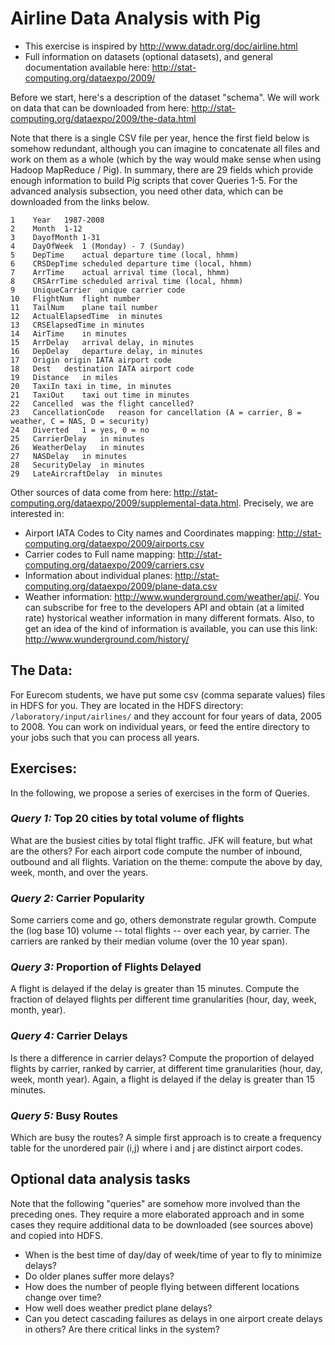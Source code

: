 # Airline Data Analysis with Pig

+ This exercise is inspired by http://www.datadr.org/doc/airline.html
+ Full information on datasets (optional datasets), and general documentation available here: http://stat-computing.org/dataexpo/2009/

Before we start, here's a description of the dataset "schema". We will work on data that can be downloaded from here: http://stat-computing.org/dataexpo/2009/the-data.html

Note that there is a single CSV file per year, hence the first field below is somehow redundant, although you can imagine to concatenate all files and work on them as a whole (which by the way would make sense when using Hadoop MapReduce / Pig). In summary, there are 29 fields which provide enough information to build Pig scripts that cover Queries 1-5. For the advanced analysis subsection, you need other data, which can be downloaded from the links below.

```
1	 Year	1987-2008
2	 Month	1-12
3	 DayofMonth	1-31
4	 DayOfWeek	1 (Monday) - 7 (Sunday)
5	 DepTime	actual departure time (local, hhmm)
6	 CRSDepTime	scheduled departure time (local, hhmm)
7	 ArrTime	actual arrival time (local, hhmm)
8	 CRSArrTime	scheduled arrival time (local, hhmm)
9	 UniqueCarrier	unique carrier code
10	 FlightNum	flight number
11	 TailNum	plane tail number
12	 ActualElapsedTime	in minutes
13	 CRSElapsedTime	in minutes
14	 AirTime	in minutes
15	 ArrDelay	arrival delay, in minutes
16	 DepDelay	departure delay, in minutes
17	 Origin	origin IATA airport code
18	 Dest	destination IATA airport code
19	 Distance	in miles
20	 TaxiIn	taxi in time, in minutes
21	 TaxiOut	taxi out time in minutes
22	 Cancelled	was the flight cancelled?
23	 CancellationCode	reason for cancellation (A = carrier, B = weather, C = NAS, D = security)
24	 Diverted	1 = yes, 0 = no
25	 CarrierDelay	in minutes
26	 WeatherDelay	in minutes
27	 NASDelay	in minutes
28	 SecurityDelay	in minutes
29	 LateAircraftDelay	in minutes
```

Other sources of data come from here: http://stat-computing.org/dataexpo/2009/supplemental-data.html. Precisely, we are interested in:

+ Airport IATA Codes to City names and Coordinates mapping: http://stat-computing.org/dataexpo/2009/airports.csv
+ Carrier codes to Full name mapping: http://stat-computing.org/dataexpo/2009/carriers.csv
+ Information about individual planes: http://stat-computing.org/dataexpo/2009/plane-data.csv
+ Weather information: http://www.wunderground.com/weather/api/. You can subscribe for free to the developers API and obtain (at a limited rate) hystorical weather information in many different formats. Also, to get an idea of the kind of information is available, you can use this link: http://www.wunderground.com/history/

## The Data:
For Eurecom students, we have put some csv (comma separate values) files in HDFS for you. They are located in the HDFS directory: ```/laboratory/input/airlines/``` and they account for four years of data, 2005 to 2008. You can work on individual years, or feed the entire directory to your jobs such that you can process all years.

## Exercises:
In the following, we propose a series of exercises in the form of Queries.

### *Query 1:* Top 20 cities by total volume of flights 

What are the busiest cities by total flight traffic. JFK will feature, but what are the others? For each airport code compute the number of inbound, outbound and all flights. Variation on the theme: compute the above by day, week, month, and over the years.

### *Query 2:* Carrier Popularity 

Some carriers come and go, others demonstrate regular growth. Compute the (log base 10) volume -- total flights -- over each year, by carrier. The carriers are ranked by their median volume (over the 10 year span).

### *Query 3:* Proportion of Flights Delayed 

A flight is delayed if the delay is greater than 15 minutes. Compute the fraction of delayed flights per different time granularities (hour, day, week, month, year).

### *Query 4:* Carrier Delays

Is there a difference in carrier delays? Compute the proportion of delayed flights by carrier, ranked by carrier, at different time granularities (hour, day, week, month year). Again, a flight is delayed if the delay is greater than 15 minutes.

### *Query 5:* Busy Routes

Which are busy the routes? A simple first approach is to create a frequency table for the unordered pair (i,j) where i and j are distinct airport codes.

## Optional data analysis tasks
Note that the following "queries" are somehow more involved than the preceding ones. They require a more elaborated approach and in some cases they require additional data to be downloaded (see sources above) and copied into HDFS.

+ When is the best time of day/day of week/time of year to fly to minimize delays?
+ Do older planes suffer more delays?
+ How does the number of people flying between different locations change over time?
+ How well does weather predict plane delays?
+ Can you detect cascading failures as delays in one airport create delays in others? Are there critical links in the system?

